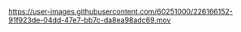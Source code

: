 

https://user-images.githubusercontent.com/60251000/226166152-91f923de-04dd-47e7-bb7c-da8ea98adc69.mov

